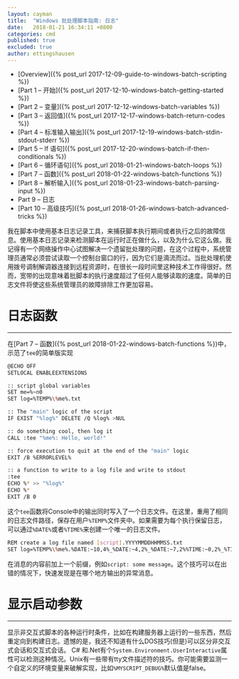 ```yaml
---
layout: cayman
title:  "Windows 批处理脚本指南: 日志"
date:   2018-01-21 16:34:11 +0800
categories: cmd
published: true
excluded: true
author: ettingshausen
--- 
```


>
+ [Overview]({% post_url 2017-12-09-guide-to-windows-batch-scripting %})
+ [Part 1 – 开始]({% post_url 2017-12-10-windows-batch-getting-started %})
+ [Part 2 – 变量]({% post_url 2017-12-12-windows-batch-variables %})
+ [Part 3 – 返回值]({% post_url 2017-12-17-windows-batch-return-codes %})
+ [Part 4 – 标准输入输出]({% post_url 2017-12-19-windows-batch-stdin-stdout-stderr %})
+ [Part 5 – If 语句]({% post_url 2017-12-20-windows-batch-if-then-conditionals %})
+ [Part 6 – 循环语句]({% post_url 2018-01-21-windows-batch-loops %})
+ [Part 7 – 函数]({% post_url 2018-01-22-windows-batch-functions %})
+ [Part 8 – 解析输入]({% post_url 2018-01-23-windows-batch-parsing-input %})
+ Part 9 – 日志
+ [Part 10 – 高级技巧]({% post_url 2018-01-26-windows-batch-advanced-tricks %})

我在脚本中使用基本日志记录工具，来捕获脚本执行期间或者执行之后的故障信息。使用基本日志记录来检测脚本在运行时正在做什么，以及为什么它这么做。我记得有一个网络操作中心试图解决一个遗留批处理的问题，在这个过程中，系统管理员通常必须尝试读取一个控制台窗口的行，因为它们是滴流而过。当批处理机使用拨号调制解调器连接到远程资源时，在很长一段时间里这种技术工作得很好。然而，宽带的出现意味着批脚本的执行速度超过了任何人能够读取的速度。简单的日志文件将使这些系统管理员的故障排除工作更加容易。

# 日志函数
---

在[Part 7 – 函数]({% post_url 2018-01-22-windows-batch-functions %})中，示范了`tee`的简单版实现

```bash
@ECHO OFF
SETLOCAL ENABLEEXTENSIONS

:: script global variables
SET me=%~n0
SET log=%TEMP%\%me%.txt

:: The "main" logic of the script
IF EXIST "%log%" DELETE /Q %log% >NUL

:: do something cool, then log it
CALL :tee "%me%: Hello, world!"

:: force execution to quit at the end of the "main" logic
EXIT /B %ERRORLEVEL%

:: a function to write to a log file and write to stdout
:tee
ECHO %* >> "%log%"
ECHO %*
EXIT /B 0
```

这个`tee`函数将Console中的输出同时写入了一个日志文件。在这里，重用了相同的日志文件路径，保存在用户`%TEMP%`文件夹中。如果需要为每个执行保留日志，可以通过`%DATE%`或者`%TIME%`来创建一个唯一的日志文件。 

```bash
REM create a log file named [script].YYYYMMDDHHMMSS.txt
SET log=%TEMP%\%me%.%DATE:~10,4%_%DATE:~4,2%_%DATE:~7,2%%TIME:~0,2%_%TIME:~3,2%_%TIME:~6,2%.txt
```

在消息的内容前加上一个前缀，例如`script: some message`。这个技巧可以在出错的情况下，快速发现是在哪个地方输出的异常消息。

# 显示启动参数
----

显示非交互式脚本的各种运行时条件，比如在构建服务器上运行的一些东西，然后重定向到构建日志。遗憾的是，我还不知道有什么DOS技巧(但是)可以区分非交互式会话和交互式会话。 C# 和.Net有个`System.Environment.UserInteractive`属性可以检测这种情况。Unix有一些带有tty文件描述符的技巧。你可能需要监测一个自定义的环境变量来破解实现，比如`%MYSCRIPT_DEBUG%`默认值是false。